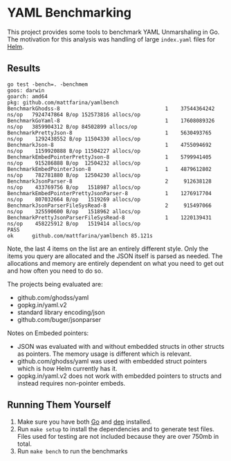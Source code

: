 # YAML Benchmarking

This project provides some tools to benchmark YAML Unmarshaling in Go. The
motivation for this analysis was handling of large `index.yaml` files for
[Helm](https://helm.sh).

## Results

```
go test -bench=. -benchmem
goos: darwin
goarch: amd64
pkg: github.com/mattfarina/yamlbench
BenchmarkGhodss-8                         	       1	37544364242 ns/op	7924747864 B/op	152573816 allocs/op
BenchmarkGoYaml-8                         	       1	17608089326 ns/op	3859904312 B/op	84502899 allocs/op
BenchmarkPrettyJson-8                     	       1	5630493765 ns/op	1292438552 B/op	11504330 allocs/op
BenchmarkJson-8                           	       1	4755094692 ns/op	1159920888 B/op	11504227 allocs/op
BenchmarkEmbedPointerPrettyJson-8         	       1	5799941405 ns/op	915286888 B/op	12504232 allocs/op
BenchmarkEmbedPointerJson-8               	       1	4879612802 ns/op	782781880 B/op	12504230 allocs/op
BenchmarkJsonParser-8                     	       2	 912638128 ns/op	433769756 B/op	 1518987 allocs/op
BenchmarkEmbedPointerPrettyJsonParser-8   	       1	1276917704 ns/op	807032664 B/op	 1519269 allocs/op
BenchmarkJsonParserFileSysRead-8          	       2	 915497066 ns/op	325590600 B/op	 1518962 allocs/op
BenchmarkPrettyJsonParserFileSysRead-8    	       1	1220139431 ns/op	458225912 B/op	 1519414 allocs/op
PASS
ok  	github.com/mattfarina/yamlbench	85.121s
```

Note, the last 4 items on the list are an entirely different style. Only the items you
query are allocated and the JSON itself is parsed as needed. The allocations and memory
are entirely dependent on what you need to get out and how often you need to do so.

The projects being evaluated are:

* github.com/ghodss/yaml
* gopkg.in/yaml.v2
* standard library encoding/json
* github.com/buger/jsonparser

Notes on Embeded pointers:

* JSON was evaluated with and without embedded structs in other structs as pointers.
The memory usage is different which is relevant.
* github.com/ghodss/yaml was used with embedded struct pointers which is how Helm
currently has it.
* gopkg.in/yaml.v2 does not work with embedded pointers to structs and instead
requires non-pointer embeds.

## Running Them Yourself

1. Make sure you have both [Go](https://golang.org) and [dep](https://github.com/golang/dep)
installed.
1. Run `make setup` to install the dependencies and to generate test files. Files
used for testing are not included because they are over 750mb in total.
1. Run `make bench` to run the benchmarks